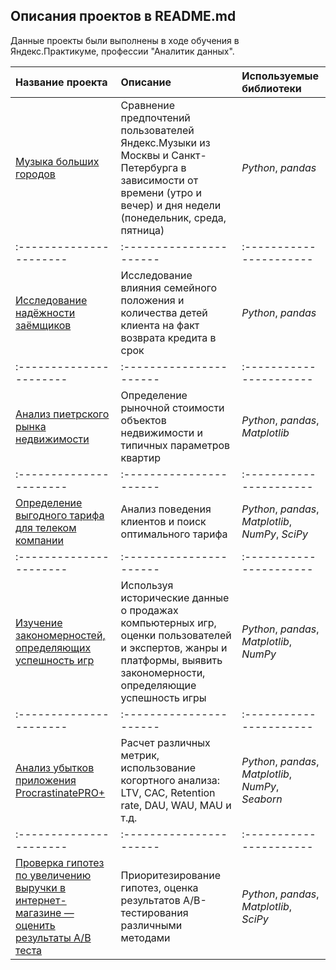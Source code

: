 
## Описания проектов в README.md

Данные проекты были выполнены в ходе обучения в Яндекс.Практикуме, профессии "Аналитик данных".

| Название проекта | Описание | Используемые библиотеки | 
| :---------------------- | :---------------------- | :---------------------- |
| [Музыка больших городов](https://github.com/tstsvt/prjcts/tree/main/music_msc_spb) | Сравнение предпочтений пользователей Яндекс.Музыки из Москвы и Санкт-Петербурга в зависимости от времени (утро и вечер) и дня недели (понедельник, среда, пятница)| *Python*, *pandas* |
| :---------------------- | :---------------------- | :---------------------- |
| [Исследование надёжности заёмщиков](https://github.com/tstsvt/prjcts/tree/main/borrower_reliability) | Исследование влияния семейного положения и количества детей клиента на факт возврата кредита в срок| *Python*, *pandas* |
| :---------------------- | :---------------------- | :---------------------- |
| [Анализ пиетрского рынка недвижимости](https://github.com/tstsvt/prjcts/tree/main/real_estate_spb) | Определение рыночной стоимости объектов недвижимости и типичных параметров квартир| *Python*, *pandas*, *Matplotlib* |
| :---------------------- | :---------------------- | :---------------------- |
| [Определение выгодного тарифа для телеком компании](https://github.com/tstsvt/prjcts/tree/main/telecom) | Анализ поведения клиентов и поиск оптимального тарифа| *Python*, *pandas*, *Matplotlib*, *NumPy*, *SciPy* |
| :---------------------- | :---------------------- | :---------------------- |
| [Изучение закономерностей, определяющих успешность игр](https://github.com/tstsvt/prjcts/tree/main/gaming) | Используя исторические данные о продажах компьютерных игр, оценки пользователей и экспертов, жанры и платформы, выявить закономерности, определяющие успешность игры | *Python*, *pandas*, *Matplotlib*, *NumPy* |
| :---------------------- | :---------------------- | :---------------------- |
| [Анализ убытков приложения ProcrastinatePRO+](https://github.com/tstsvt/prjcts/tree/main/marketing_analysis) | Расчет различных метрик, использование когортного анализа: LTV, CAC, Retention rate, DAU, WAU, MAU и т.д. | *Python*, *pandas*, *Matplotlib*, *NumPy*, *Seaborn* |
| :---------------------- | :---------------------- | :---------------------- |
| [Проверка гипотез по увеличению выручки в интернет-магазине — оценить результаты A/B теста](https://github.com/tstsvt/prjcts/tree/main/AB-test_analysis) | Приоритезирование гипотез, оценка результатов A/B-тестирования различными методами| *Python*, *pandas*, *Matplotlib*, *SciPy* |
